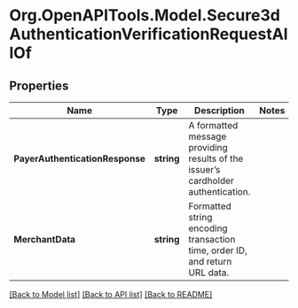 # Org.OpenAPITools.Model.Secure3dAuthenticationVerificationRequestAllOf
## Properties

Name | Type | Description | Notes
------------ | ------------- | ------------- | -------------
**PayerAuthenticationResponse** | **string** | A formatted message providing results of the issuer’s cardholder authentication. | 
**MerchantData** | **string** | Formatted string encoding transaction time, order ID, and return URL data. | 

[[Back to Model list]](../README.md#documentation-for-models) [[Back to API list]](../README.md#documentation-for-api-endpoints) [[Back to README]](../README.md)

